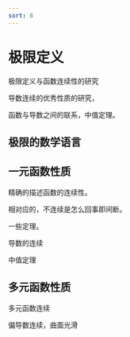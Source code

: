 ```yaml
---
sort: 8
---
```

# 极限定义


极限定义与函数连续性的研究

导数连续的优秀性质的研究，

函数与导数之间的联系，中值定理。

## 极限的数学语言


## 一元函数性质

精确的描述函数的连续性。

相对应的，不连续是怎么回事即间断。

一些定理。

导数的连续

中值定理

## 多元函数性质

多元函数连续

偏导数连续，曲面光滑


